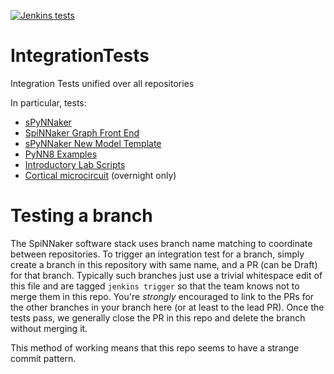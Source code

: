 [![Jenkins tests](https://img.shields.io/jenkins/tests?compact_message&jobUrl=http%3A%2F%2Fapollo.cs.man.ac.uk%3A8080%2Fjob%2FIntegration%2520Tests%2Fjob%2Fmain%2F&label=integration%20tests)](http://apollo.cs.man.ac.uk:8080/blue/organizations/jenkins/Integration%20Tests/activity/)

# IntegrationTests
Integration Tests unified over all repositories

In particular, tests:
* [sPyNNaker](https://github.com/SpiNNakerManchester/sPyNNaker)
* [SpiNNaker Graph Front End](https://github.com/SpiNNakerManchester/SpiNNakerGraphFrontEnd)
* [sPyNNaker New Model Template](https://github.com/SpiNNakerManchester/sPyNNaker8NewModelTemplate)
* [PyNN8 Examples](https://github.com/SpiNNakerManchester/PyNN8Examples)
* [Introductory Lab Scripts](https://github.com/SpiNNakerManchester/IntroLab)
* [Cortical microcircuit](https://github.com/SpiNNakerManchester/microcircuit_model) (overnight only)

# Testing a branch
The SpiNNaker software stack uses branch name matching to coordinate between repositories. To trigger an integration test for a branch, simply create a branch in this repository with same name, and a PR (can be Draft) for that branch. Typically such branches just use a trivial whitespace edit of this file and are tagged `jenkins trigger` so that the team knows not to merge them in this repo. You're _strongly_ encouraged to link to the PRs for the other branches in your branch here (or at least to the lead PR). Once the tests pass, we generally close the PR in this repo and delete the branch without merging it.

This method of working means that this repo seems to have a strange commit pattern.

